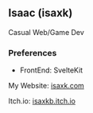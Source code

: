 
## Isaac (isaxk)

Casual Web/Game Dev

### Preferences

- FrontEnd: SvelteKit

My Website: [isaxk.com](https://www.isaxk.com) 

Itch.io: [isaxkb.itch.io](Https://isaxkb.itch.io)
